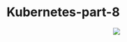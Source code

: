 # Kubernetes-part-8
<p align="center">
  <img src="https://cdn.hashnode.com/res/hashnode/image/stock/unsplash/jOqJbvo1P9g/upload/792a47f04af4ec8254a34c28a127e841.jpeg?w=1600&h=840&fit=crop&crop=entropy&auto=compress,format&format=webp">
</p>


